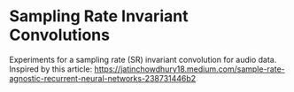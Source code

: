 # Sampling Rate Invariant Convolutions

Experiments for a sampling rate (SR) invariant convolution for audio data.
Inspired by this article: https://jatinchowdhury18.medium.com/sample-rate-agnostic-recurrent-neural-networks-238731446b2
